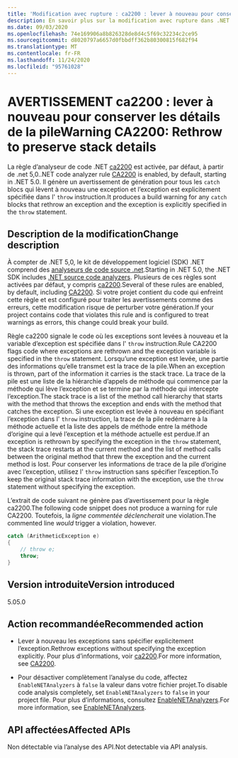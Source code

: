 ```yaml
---
title: 'Modification avec rupture : ca2200 : lever à nouveau pour conserver les détails de la pile'
description: En savoir plus sur la modification avec rupture dans .NET 5,0 provoquée par l’activation de la règle d’analyse du code ca2200.
ms.date: 09/03/2020
ms.openlocfilehash: 74e169906a8b826328de8d4c5f69c32234c2ce95
ms.sourcegitcommit: d8020797a6657d0fbbdff362b80300815f682f94
ms.translationtype: MT
ms.contentlocale: fr-FR
ms.lasthandoff: 11/24/2020
ms.locfileid: "95761028"
---
```

# <a name="warning-ca2200-rethrow-to-preserve-stack-details"></a><span data-ttu-id="8c351-103">AVERTISSEMENT ca2200 : lever à nouveau pour conserver les détails de la pile</span><span class="sxs-lookup"><span data-stu-id="8c351-103">Warning CA2200: Rethrow to preserve stack details</span></span>

<span data-ttu-id="8c351-104">La règle d’analyseur de code .NET [ca2200](/visualstudio/code-quality/ca2200) est activée, par défaut, à partir de .net 5,0.</span><span class="sxs-lookup"><span data-stu-id="8c351-104">.NET code analyzer rule [CA2200](/visualstudio/code-quality/ca2200) is enabled, by default, starting in .NET 5.0.</span></span> <span data-ttu-id="8c351-105">Il génère un avertissement de génération pour tous les `catch` blocs qui lèvent à nouveau une exception et l’exception est explicitement spécifiée dans l' `throw` instruction.</span><span class="sxs-lookup"><span data-stu-id="8c351-105">It produces a build warning for any `catch` blocks that rethrow an exception and the exception is explicitly specified in the `throw` statement.</span></span>

## <a name="change-description"></a><span data-ttu-id="8c351-106">Description de la modification</span><span class="sxs-lookup"><span data-stu-id="8c351-106">Change description</span></span>

<span data-ttu-id="8c351-107">À compter de .NET 5,0, le kit de développement logiciel (SDK) .NET comprend des [analyseurs de code source .net](../../../../fundamentals/code-analysis/overview.md).</span><span class="sxs-lookup"><span data-stu-id="8c351-107">Starting in .NET 5.0, the .NET SDK includes [.NET source code analyzers](../../../../fundamentals/code-analysis/overview.md).</span></span> <span data-ttu-id="8c351-108">Plusieurs de ces règles sont activées par défaut, y compris [ca2200](/visualstudio/code-quality/ca2200).</span><span class="sxs-lookup"><span data-stu-id="8c351-108">Several of these rules are enabled, by default, including [CA2200](/visualstudio/code-quality/ca2200).</span></span> <span data-ttu-id="8c351-109">Si votre projet contient du code qui enfreint cette règle et est configuré pour traiter les avertissements comme des erreurs, cette modification risque de perturber votre génération.</span><span class="sxs-lookup"><span data-stu-id="8c351-109">If your project contains code that violates this rule and is configured to treat warnings as errors, this change could break your build.</span></span>

<span data-ttu-id="8c351-110">Règle ca2200 signale le code où les exceptions sont levées à nouveau et la variable d’exception est spécifiée dans l' `throw` instruction.</span><span class="sxs-lookup"><span data-stu-id="8c351-110">Rule CA2200 flags code where exceptions are rethrown and the exception variable is specified in the `throw` statement.</span></span> <span data-ttu-id="8c351-111">Lorsqu’une exception est levée, une partie des informations qu’elle transmet est la trace de la pile.</span><span class="sxs-lookup"><span data-stu-id="8c351-111">When an exception is thrown, part of the information it carries is the stack trace.</span></span> <span data-ttu-id="8c351-112">La trace de la pile est une liste de la hiérarchie d’appels de méthode qui commence par la méthode qui lève l’exception et se termine par la méthode qui intercepte l’exception.</span><span class="sxs-lookup"><span data-stu-id="8c351-112">The stack trace is a list of the method call hierarchy that starts with the method that throws the exception and ends with the method that catches the exception.</span></span> <span data-ttu-id="8c351-113">Si une exception est levée à nouveau en spécifiant l’exception dans l' `throw` instruction, la trace de la pile redémarre à la méthode actuelle et la liste des appels de méthode entre la méthode d’origine qui a levé l’exception et la méthode actuelle est perdue.</span><span class="sxs-lookup"><span data-stu-id="8c351-113">If an exception is rethrown by specifying the exception in the `throw` statement, the stack trace restarts at the current method and the list of method calls between the original method that threw the exception and the current method is lost.</span></span> <span data-ttu-id="8c351-114">Pour conserver les informations de trace de la pile d’origine avec l’exception, utilisez l' `throw` instruction sans spécifier l’exception.</span><span class="sxs-lookup"><span data-stu-id="8c351-114">To keep the original stack trace information with the exception, use the `throw` statement without specifying the exception.</span></span>

<span data-ttu-id="8c351-115">L’extrait de code suivant ne génère pas d’avertissement pour la règle ca2200.</span><span class="sxs-lookup"><span data-stu-id="8c351-115">The following code snippet does not produce a warning for rule CA2200.</span></span> <span data-ttu-id="8c351-116">Toutefois, la *ligne commentée déclencherait* une violation.</span><span class="sxs-lookup"><span data-stu-id="8c351-116">The commented line *would* trigger a violation, however.</span></span>

```csharp
catch (ArithmeticException e)
{
    // throw e;
    throw;
}
```

## <a name="version-introduced"></a><span data-ttu-id="8c351-117">Version introduite</span><span class="sxs-lookup"><span data-stu-id="8c351-117">Version introduced</span></span>

<span data-ttu-id="8c351-118">5.0</span><span class="sxs-lookup"><span data-stu-id="8c351-118">5.0</span></span>

## <a name="recommended-action"></a><span data-ttu-id="8c351-119">Action recommandée</span><span class="sxs-lookup"><span data-stu-id="8c351-119">Recommended action</span></span>

- <span data-ttu-id="8c351-120">Lever à nouveau les exceptions sans spécifier explicitement l’exception.</span><span class="sxs-lookup"><span data-stu-id="8c351-120">Rethrow exceptions without specifying the exception explicitly.</span></span> <span data-ttu-id="8c351-121">Pour plus d’informations, voir [ca2200](/visualstudio/code-quality/ca2200).</span><span class="sxs-lookup"><span data-stu-id="8c351-121">For more information, see [CA2200](/visualstudio/code-quality/ca2200).</span></span>

- <span data-ttu-id="8c351-122">Pour désactiver complètement l’analyse du code, affectez `EnableNETAnalyzers` à `false` la valeur dans votre fichier projet.</span><span class="sxs-lookup"><span data-stu-id="8c351-122">To disable code analysis completely, set `EnableNETAnalyzers` to `false` in your project file.</span></span> <span data-ttu-id="8c351-123">Pour plus d’informations, consultez [EnableNETAnalyzers](../../../project-sdk/msbuild-props.md#enablenetanalyzers).</span><span class="sxs-lookup"><span data-stu-id="8c351-123">For more information, see [EnableNETAnalyzers](../../../project-sdk/msbuild-props.md#enablenetanalyzers).</span></span>

## <a name="affected-apis"></a><span data-ttu-id="8c351-124">API affectées</span><span class="sxs-lookup"><span data-stu-id="8c351-124">Affected APIs</span></span>

<span data-ttu-id="8c351-125">Non détectable via l’analyse des API.</span><span class="sxs-lookup"><span data-stu-id="8c351-125">Not detectable via API analysis.</span></span>

<!--

### Affected APIs

Not detectable via API analysis.

### Category

Code analysis

-->
